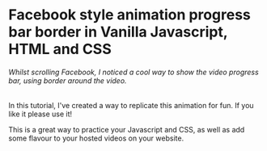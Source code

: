 # Facebook style animation progress bar border in Vanilla Javascript, HTML and CSS


###### Whilst scrolling Facebook, I noticed a cool way to show the video progress bar, using border around the video.

In this tutorial, I've created a way to replicate this animation for fun. If you like it please use it!

This is a great way to practice your Javascript and CSS, as well as add some flavour to your hosted videos on your website.
